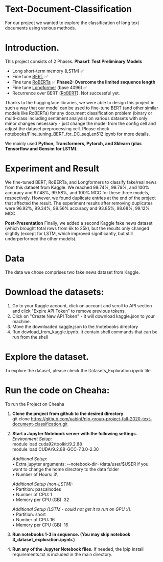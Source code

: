 # Text-Document-Classification

For our project we wanted to explore the classification of long text documents using various methods.

# Introduction.
This project consists of 2 Phases.
**Phase1: Test Preliminary Models**
- Long short-term memory (LSTM) ✅
- Fine tune [BERT](https://arxiv.org/pdf/1810.04805.pdf) ✅
- Fine tune [RoBERTa](https://arxiv.org/pdf/1907.11692.pdf) ✅
**Phase2: Overcome the limited sequence length**
- Fine tune [Longformer](https://arxiv.org/pdf/2004.05150.pdf) (base 4096) ✅
- Recurrence over BERT ([RoBERT](https://arxiv.org/abs/1910.10781)). Not successful yet.

Thanks to the huggingface libraries, we were able to design this project in such a way that our model can be used to fine-tune BERT (and other similar models like RoBERTa) for any document classification problem (binary or multi-class including sentiment analysis) on various datasets with only minor changes necessary - just change the model from the config cell and adjust the dataset preprocessing cell. Please check notebooks/Fine_tuning_BERT_for_DC_seqLen512.ipynb for more details.

We mainly used **Python, Transformers, Pytorch, and Sklearn (plus Tensorflow and Gensim for LSTM)**.

# Experiment and Result

We fine-tuned BERT, RoBERTa, and Longformers to classify fake/real news from this dataset from Kaggle. We reached 98.74%, 99.79%, and 100% accuracy and 97.48%, 99.58%, and 100% MCC for these three models, respectively.
However, we found duplicate entries at the end of the project that affected the result. The experiment results after removing duplicates were 96.92%, 99.34%, 99.56% accuracy and 93.85%, 98.68%, 99.12% MCC.

**Post-Presentation**
Finally, we added a second Kaggle fake news dataset (which brought total rows from 6k to 25k), but the results only changed slightly (except for LSTM, which improved significantly, but still underperformed the other models).

# Data
The data we chose comprises two fake news dataset from Kaggle.

# Download the datasets:
1. Go to your Kaggle account, click on account and scroll to API section and click "Expire API Token" to remove previous tokens. 
2. Click on "Create New API Token" - it will download kaggle.json to your machine.
3. Move the downloaded kaggle.json to the /notebooks directory
4. Run dowload_from_kaggle.ipynb. It contain shell commands that can be run from the shell

# Explore the dataset.
To explore the dataset, please check the Datasets_Exploration.ipynb file. 

# Run the code on Cheaha:
To run the Project on Cheaha
1.	**Clone the project from github to the desired directory**\
    git clone https://github.com/uabinf/nlp-group-project-fall-2020-text-document-classification.git

2.	**Start a Jupyter Notebook server with the following settings.**\
    *Environment Setup:*\
    module load cuda92/toolkit/9.2.88\
    module load CUDA/9.2.88-GCC-7.3.0-2.30
    
    *Additional Setup:*\
    •	Extra jupyter arguments: --notebook-dir=/data/user/$USER if you want to change the home directory to the data folder\
    •	Number of Hours: 3\

    *Additional Setup (non-LSTM):*\
    •	Partition: pascalnodes\
    •	Number of CPU: 1\
    •	Memory per CPU (GB): 32

    *Additional Setup (LSTM - could not get it to run on GPU :():*\
    •	Partition: short\
    •	Number of CPU: 16\
    •	Memory per CPU (GB): 16
    
3. **Run notebooks 1-3 in sequence. (You may skip notebook 3_dataset_exploration.ipynb.)**
4. **Run any of the Jupyter Notebook files.** If needed, the !pip install requirements.txt is included in the main directory.
